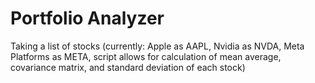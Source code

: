 # Portfolio Analyzer
Taking a list of stocks (currently: Apple as AAPL, Nvidia as NVDA, Meta Platforms as META, script allows for calculation of mean average, covariance matrix, and standard deviation of each stock)

